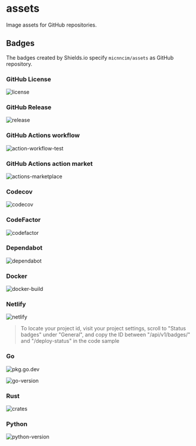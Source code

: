 # assets

Image assets for GitHub repositories.

## Badges

The badges created by Shields.io specify `micnncim/assets` as GitHub repository.

### GitHub License

![license](https://img.shields.io/github/license/micnncim/assets?style=for-the-badge)

### GitHub Release

![release](https://img.shields.io/github/v/release/micnncim/assets?style=for-the-badge&logo=github)

### GitHub Actions workflow

![action-workflow-test](https://img.shields.io/github/workflow/status/micnncim/assets/Test?label=Test&style=for-the-badge&logo=github)

### GitHub Actions action market

![actions-marketplace](https://img.shields.io/badge/marketplace-assets-blue?style=for-the-badge&logo=github)

### Codecov

![codecov](https://img.shields.io/codecov/c/github/micnncim/assets?style=for-the-badge&logo=codecov)

### CodeFactor

![codefactor](https://img.shields.io/codefactor/grade/github/micnncim/assets?logo=codefactor&style=for-the-badge)

### Dependabot

![dependabot](https://img.shields.io/badge/dependabot-enabled-blue?style=for-the-badge&logo=dependabot)

### Docker

![docker-build](https://img.shields.io/docker/cloud/build/micnncim/assets?logo=docker&style=for-the-badge)

### Netlify

![netlify](https://img.shields.io/netlify/<project-id>?logo=netlify&style=for-the-badge)

> To locate your project id, visit your project settings, scroll to "Status badges" under "General", and copy the ID between "/api/v1/badges/" and "/deploy-status" in the code sample

### Go

![pkg.go.dev](https://img.shields.io/badge/pkg.go.dev-reference-blue?style=for-the-badge&logo=go)

![go-version](https://img.shields.io/github/go-mod/go-version/micnncim/assets?logo=go&style=for-the-badge)

### Rust

![crates](https://img.shields.io/crates/v/assets?logo=rust&style=for-the-badge)

### Python

![python-version](https://img.shields.io/github/pipenv/locked/python-version/micnncim/assets?logo=python&style=for-the-badge)
